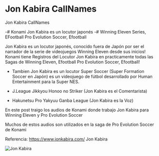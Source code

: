 # Jon Kabira CallNames
Jon Kabira CallNames

-# Konami Jon Kabira es un locutor japonés
-# Winning Eleven Series, EFootball Pro Evolution Soccer, Efootball

Jon Kabira es un locutor japonés, conocido fuera de Japón por ser el narrador de la serie de videojuegos Winning Eleven desde sus inicios!
Konami tiene Registros del Locutor Jon Kabira en practicamente todas las Sagas de Winning Eleven, Efootball Pro Evolution Soccer, Efootball!

- Tambien Jon Kabira es un locutor Super Soccer (Super Formation Soccer en Japón) es un videojuego de fútbol desarrollado por Human Entertainment para la Super NES.

- J.League Jikkyou Honoo no Striker (Jon Kabira es el Comentarista)

- Hakunetsu Pro Yakyuu Ganba League (Jon Kabira es la Voz)

En este post traigo los audios de Konami donde trabajo Jon Kabira para Winning Eleven y Pro Evolution Soccer

Muchos de estos audios son utilizados en la saga de Pro Evolution Soccer de Konami

Referencia:
https://www.jonkabira.com/
Jon Kabira

![Jon Kabira](https://www.jonkabira.com/assets/img/homeVisual.jpg)
